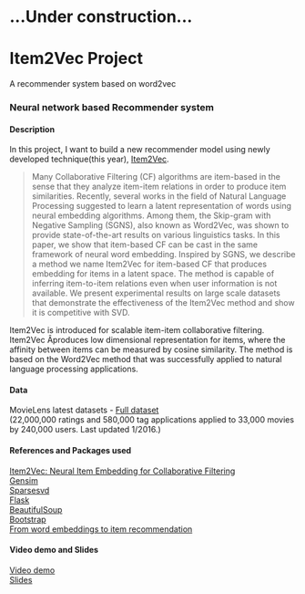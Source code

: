# ...Under construction...

# Item2Vec Project
A recommender system based on word2vec

### Neural network based Recommender system
#### Description
In this project, I want to build a new recommender model using newly developed technique(this year), [Item2Vec](https://arxiv.org/pdf/1603.04259.pdf).


>Many Collaborative Filtering (CF) algorithms are item-based in the sense that they analyze item-item relations in order to produce item similarities. Recently, several works in the field of Natural Language Processing suggested to learn a latent representation of words using neural embedding algorithms. Among them, the Skip-gram with Negative Sampling (SGNS), also known as Word2Vec, was shown to provide state-of-the-art results on various linguistics tasks. In this paper, we show that item-based CF can be cast in the same framework of neural word embedding. Inspired by SGNS, we describe a method we name Item2Vec for item-based CF that produces embedding for items in a latent space. The method is capable of inferring item-to-item relations even when user information is not available. We present experimental results on large scale datasets that demonstrate the effectiveness of the Item2Vec method and show it is competitive with SVD.

Item2Vec is introduced for scalable item-item collaborative filtering. Item2Vec Âproduces low dimensional representation for items, where the affinity between items can be measured by cosine similarity. The method is based on the Word2Vec method that was successfully applied to natural language processing applications.

#### Data
MovieLens latest datasets - [Full dataset](http://grouplens.org/datasets/movielens/latest/)</br>(22,000,000 ratings and 580,000 tag applications applied to 33,000 movies by 240,000 users. Last updated 1/2016.)

#### References and Packages used
[Item2Vec: Neural Item Embedding for Collaborative Filtering](https://arxiv.org/pdf/1603.04259.pdf)
</br>[Gensim](https://radimrehurek.com/gensim/)
</br>[Sparsesvd](https://pypi.python.org/pypi/sparsesvd/)
</br>[Flask](http://flask.pocoo.org/)
</br>[BeautifulSoup](https://www.crummy.com/software/BeautifulSoup/)
</br>[Bootstrap](http://getbootstrap.com/)
</br>[From word embeddings to item recommendation](https://arxiv.org/pdf/1601.01356.pdf)

#### Video demo and Slides
[Video demo](https://youtu.be/L_ktRIDjqRg)
</br>[Slides](https://docs.google.com/presentation/d/1kPe0RocrqYM0FRX-Isi4PdoTYeWYwZbyZddEoECOMvY/edit?usp=sharing)
